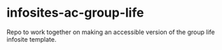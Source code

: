 # infosites-ac-group-life
Repo to work together on making an accessible version of the group life infosite template.

